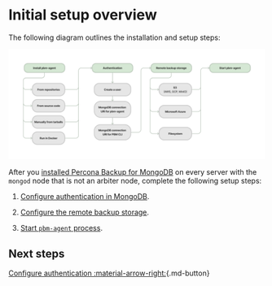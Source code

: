 # Initial setup overview

The following diagram outlines the installation and setup steps:

![image](../_images/setup.png)

After you [installed Percona Backup for MongoDB](../installation.md) on every server with the `mongod` node that is not an arbiter node, complete the following setup steps:

1. [Configure authentication in MongoDB](configure-authentication.md).

2. [Configure the remote backup storage](backup-storage.md).

3. [Start `pbm-agent` process](start-pbm-agent.md).

## Next steps

[Configure authentication :material-arrow-right:](configure-authentication.md){.md-button}